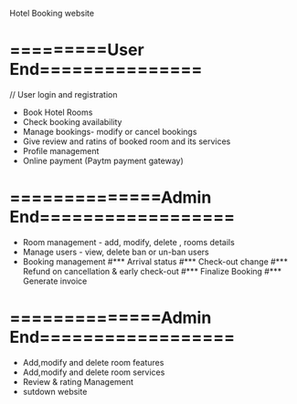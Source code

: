  Hotel Booking website 

# =========User End===============

// User login and registration
* Book Hotel Rooms
* Check booking availability 
* Manage bookings- modify or cancel bookings
* Give review and ratins of booked room and its services
* Profile management 
* Online payment (Paytm payment gateway)


# ==============Admin End==================
* Room management - add, modify, delete , rooms details
* Manage users - view, delete ban or un-ban users
* Booking management 
   #*** Arrival status
   #*** Check-out change
   #*** Refund on cancellation & early check-out 
   #*** Finalize Booking
   #*** Generate invoice


# ==============Admin End==================
* Add,modify and delete room features
* Add,modify and delete room services
* Review & rating Management 
* sutdown website
